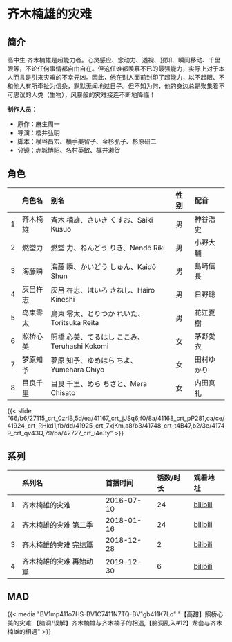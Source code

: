 # 齐木楠雄的灾难


## 简介

高中生·齐木楠雄是超能力者。心灵感应、念动力、透视、预知、瞬间移动、千里眼等，不论任何事情都自由自在。但这任谁都羡慕不已的最强能力，实际上对于本人而言是引来灾难的不幸元凶。因此，他在别人面前封印了超能力，以不起眼、不和他人有所牵扯为信条，默默无闻地过日子。但不知为何，他的身边总是聚集着不可思议的人类（生物），风暴般的灾难接连不断地降临！

**制作人员：**
- 原作：麻生周一
- 导演：樱井弘明
- 脚本：横谷昌宏、横手美智子、金杉弘子、杉原研二
- 分镜：赤城博昭、名村英敏、梶井濑贺

## 角色

|     |   角色名   |   别名  | 性别 |  配音  |
|:--- |:------  |:----      |:---  |:--   |
| 1 | 齐木楠雄 | 斉木 楠雄、さいき くすお、Saiki Kusuo | 男 | 神谷浩史 |
| 2 | 燃堂力 | 燃堂 力、ねんどう りき、Nendō Riki | 男 | 小野大輔 |
| 3 | 海藤瞬 | 海藤 瞬、かいどう しゅん、Kaidō Shun | 男 | 島﨑信長 |
| 4 | 灰吕杵志 | 灰呂 杵志、はいろ きねし、Hairo Kineshi | 男 | 日野聡 |
| 5 | 鸟束零太 | 鳥束 零太、とりつか れいた、Toritsuka Reita | 男 | 花江夏樹 |
| 6 | 照桥心美 | 照橋 心美、てるはし ここみ、Teruhashi Kokomi | 女 | 茅野愛衣 |
| 7 | 梦原知予 | 夢原 知予、ゆめはら ちよ、Yumehara Chiyo | 女 | 田村ゆかり |
| 8 | 目良千里 | 目良 千里、めら ちさと、Mera Chisato | 女 | 内田真礼 |

{{< slide "66/b6/27115_crt_0zrIB,5d/ea/41167_crt_jJSq6,f0/8a/41168_crt_pP281,ca/ce/41924_crt_RHkd1,fb/dd/41925_crt_7xjKm,a8/b3/41748_crt_t4B47,b2/3e/41749_crt_qv43Q,79/ba/42727_crt_i4e3y" >}}

## 系列

|     |   系列名   |   首播时间  | 话数/时长  | 观看地址 |
|:---  |:------    |:----      |:---       |:---  |
| 1 | 齐木楠雄的灾难 | 2016-07-10 | 24 | [bilibili](https://www.bilibili.com/bangumi/play/ep90830)  |
| 2 | 齐木楠雄的灾难 第二季 | 2018-01-16 | 24 | [bilibili](https://www.bilibili.com/bangumi/play/ep173262)  |
| 3 | 齐木楠雄的灾难 完结篇 | 2018-12-28 | 2 | [bilibili](https://www.bilibili.com/bangumi/play/ep258942)  |
| 4 | 齐木楠雄的灾难 再始动篇 | 2019-12-30 | 6 | [bilibili](https://www.bilibili.com/bangumi/play/ss29052)  |


## MAD

{{< media  "BV1mp411o7HS-BV1C7411N7TQ-BV1gb411K7Lo"
"【高甜】照桥心美的灾难,【脑洞/误解】齐木楠雄与齐木楠子的相遇,【脑洞乱入#12】龙套与齐木楠雄的相遇"  >}}
